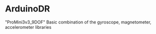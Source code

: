 ArduinoDR
=========

"ProMini3v3_9DOF"
Basic combination of the gyroscope, magnetometer, accelerometer libraries